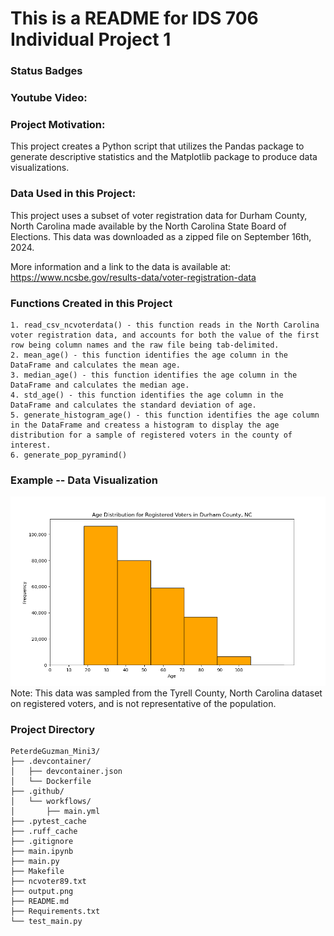  # This is a README for IDS 706 Individual Project 1

### Status Badges 

### Youtube Video:


### Project Motivation:
This project creates a Python script that utilizes the Pandas package to generate descriptive statistics and the Matplotlib package to produce data visualizations. 


### Data Used in this Project:
This project uses a subset of voter registration data for Durham County, North Carolina made available by the North Carolina State Board of Elections. This data was downloaded as a zipped file on September 16th, 2024. 

More information and a link to the data is available at: https://www.ncsbe.gov/results-data/voter-registration-data

### Functions Created in this Project
    1. read_csv_ncvoterdata() - this function reads in the North Carolina voter registration data, and accounts for both the value of the first row being column names and the raw file being tab-delimited.
    2. mean_age() - this function identifies the age column in the DataFrame and calculates the mean age.
    3. median_age() - this function identifies the age column in the DataFrame and calculates the median age.
    4. std_age() - this function identifies the age column in the DataFrame and calculates the standard deviation of age.
    5. generate_histogram_age() - this function identifies the age column in the DataFrame and createss a histogram to display the age distribution for a sample of registered voters in the county of interest. 
    6. generate_pop_pyramind() 

### Example -- Data Visualization
![alt text](output.png)
Note: This data was sampled from the Tyrell County, North Carolina dataset on registered voters, and is not representative of the population. 

### Project Directory
```
PeterdeGuzman_Mini3/
├── .devcontainer/
│   ├── devcontainer.json
│   └── Dockerfile
├── .github/
│   └── workflows/
│       ├── main.yml
├── .pytest_cache
├── .ruff_cache
├── .gitignore
├── main.ipynb
├── main.py
├── Makefile
├── ncvoter89.txt
├── output.png
├── README.md
├── Requirements.txt
└── test_main.py
```

